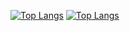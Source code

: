 [![Top Langs](https://github-readme-stats.vercel.app/api/top-langs/?username=p-karari&layout=compact&theme=vision-friendly-dark)](https://github.com/anuraghazra/github-readme-stats) [![Top Langs](https://github-readme-stats.vercel.app/api/top-langs/?username=p-karari)](https://github.com/anuraghazra/github-readme-stats)

